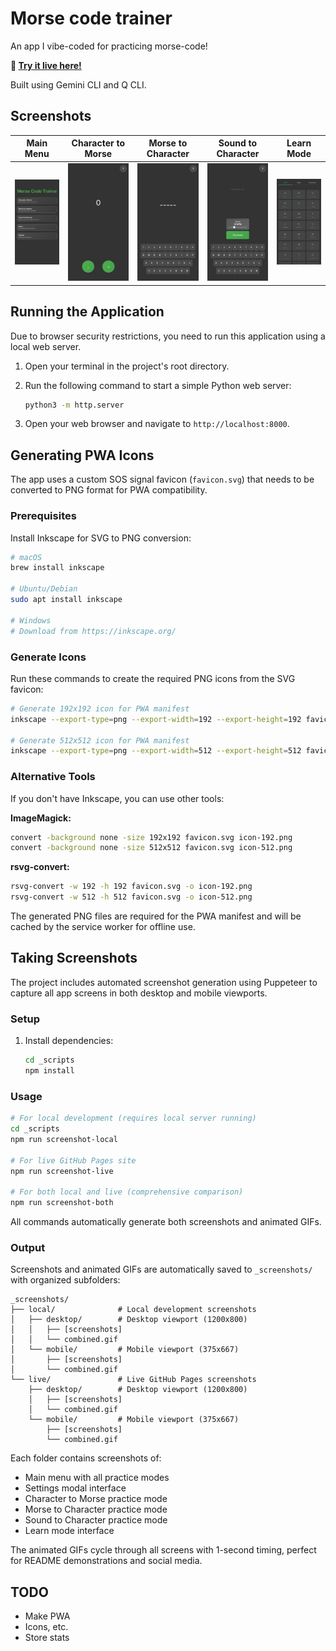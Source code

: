 # Morse code trainer

An app I vibe-coded for practicing morse-code!

**🚀 [Try it live here!](https://morse-code.sumitgouthaman.com)**

Built using Gemini CLI and Q CLI.

## Screenshots

| Main Menu | Character to Morse | Morse to Character | Sound to Character | Learn Mode |
|:---:|:---:|:---:|:---:|:---:|
| ![Main Menu](_screenshots/local/mobile/01-main-menu.png) | ![Char to Morse](_screenshots/local/mobile/03-char-to-morse.png) | ![Morse to Char](_screenshots/local/mobile/04-morse-to-char.png) | ![Sound to Char](_screenshots/local/mobile/05-sound-to-char.png) | ![Learn Mode](_screenshots/local/mobile/06-learn-mode.png) |

## Running the Application

Due to browser security restrictions, you need to run this application using a local web server.

1.  Open your terminal in the project's root directory.
2.  Run the following command to start a simple Python web server:

    ```bash
    python3 -m http.server
    ```

3.  Open your web browser and navigate to `http://localhost:8000`.

## Generating PWA Icons

The app uses a custom SOS signal favicon (`favicon.svg`) that needs to be converted to PNG format for PWA compatibility.

### Prerequisites
Install Inkscape for SVG to PNG conversion:
```bash
# macOS
brew install inkscape

# Ubuntu/Debian
sudo apt install inkscape

# Windows
# Download from https://inkscape.org/
```

### Generate Icons
Run these commands to create the required PNG icons from the SVG favicon:

```bash
# Generate 192x192 icon for PWA manifest
inkscape --export-type=png --export-width=192 --export-height=192 favicon.svg --export-filename=icon-192.png

# Generate 512x512 icon for PWA manifest  
inkscape --export-type=png --export-width=512 --export-height=512 favicon.svg --export-filename=icon-512.png
```

### Alternative Tools
If you don't have Inkscape, you can use other tools:

**ImageMagick:**
```bash
convert -background none -size 192x192 favicon.svg icon-192.png
convert -background none -size 512x512 favicon.svg icon-512.png
```

**rsvg-convert:**
```bash
rsvg-convert -w 192 -h 192 favicon.svg -o icon-192.png
rsvg-convert -w 512 -h 512 favicon.svg -o icon-512.png
```

The generated PNG files are required for the PWA manifest and will be cached by the service worker for offline use.

## Taking Screenshots

The project includes automated screenshot generation using Puppeteer to capture all app screens in both desktop and mobile viewports.

### Setup
1. Install dependencies:
   ```bash
   cd _scripts
   npm install
   ```

### Usage
```bash
# For local development (requires local server running)
cd _scripts
npm run screenshot-local

# For live GitHub Pages site
npm run screenshot-live

# For both local and live (comprehensive comparison)
npm run screenshot-both
```

All commands automatically generate both screenshots and animated GIFs.

### Output
Screenshots and animated GIFs are automatically saved to `_screenshots/` with organized subfolders:
```
_screenshots/
├── local/              # Local development screenshots
│   ├── desktop/        # Desktop viewport (1200x800)
│   │   ├── [screenshots]
│   │   └── combined.gif
│   └── mobile/         # Mobile viewport (375x667)
│       ├── [screenshots]
│       └── combined.gif
└── live/               # Live GitHub Pages screenshots
    ├── desktop/        # Desktop viewport (1200x800)
    │   ├── [screenshots]
    │   └── combined.gif
    └── mobile/         # Mobile viewport (375x667)
        ├── [screenshots]
        └── combined.gif
```

Each folder contains screenshots of:
- Main menu with all practice modes
- Settings modal interface
- Character to Morse practice mode
- Morse to Character practice mode
- Sound to Character practice mode
- Learn mode interface

The animated GIFs cycle through all screens with 1-second timing, perfect for README demonstrations and social media.

## TODO
- Make PWA
- Icons, etc.
- Store stats